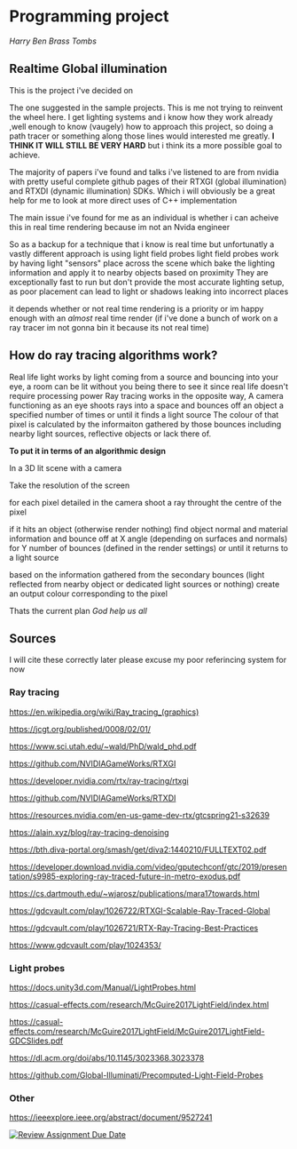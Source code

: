 # Programming project
*Harry Ben Brass Tombs*

## Realtime Global illumination
This is the project i've decided on

The one suggested in the sample projects. This is me not trying to reinvent the wheel here. I get lighting systems and i know how they work already ,well enough to know (vaugely) how to approach this project, so doing a path tracer or something along those lines would interested me greatly. **I THINK IT WILL STILL BE VERY HARD** but i think its a more possible goal to achieve. 

The majority of papers i've found and talks i've listened to are from nvidia with pretty useful complete github pages of their RTXGI (global illumination) and RTXDI (dynamic illumination) SDKs. Which i will obviously be a great help for me to look at more direct uses of C++ implementation

The main issue i've found for me as an individual is whether i can acheive this in real time rendering because im not an Nvida engineer

So as a backup for a technique that i know is real time but unfortunatly a vastly different approach is using light field probes
light field probes work by having light "sensors" place across the scene which bake the lighting information and apply it to nearby objects based on proximity
They are exceptionally fast to run but don't provide the most accurate lighting setup, as poor placement can lead to light or shadows leaking into incorrect places

it depends whether or not real time rendering is a priority or im happy enough with an *almost* real time render (if i've done a bunch of work on a ray tracer im not gonna bin it because its not real time)


## How do ray tracing algorithms work?

Real life light works by light coming from a source and bouncing into your eye, a room can be lit without you being there to see it since real life doesn't require processing power
Ray tracing works in the opposite way, A camera functioning as an eye shoots rays into a space and bounces off an object a specified number of times or until it finds a light source
The colour of that pixel is calculated by the informaiton gathered by those bounces including nearby light sources, reflective objects or lack there of.

**To put it in terms of an algorithmic design**


In a 3D lit scene with a camera

Take the resolution of the screen

for each pixel detailed in the camera shoot a ray throught the centre of the pixel

if it hits an object (otherwise render nothing) find object normal and material information and bounce off at X angle (depending on surfaces and normals) for Y number of bounces (defined in the render settings) or until it returns to a light source

based on the information gathered from the secondary bounces (light reflected from nearby object or dedicated light sources or nothing) create an output colour corresponding to the pixel 


Thats the current plan *God help us all*

## Sources

I will cite these correctly later please excuse my poor referincing system for now

### Ray tracing 
https://en.wikipedia.org/wiki/Ray_tracing_(graphics)

https://jcgt.org/published/0008/02/01/

https://www.sci.utah.edu/~wald/PhD/wald_phd.pdf

https://github.com/NVIDIAGameWorks/RTXGI

https://developer.nvidia.com/rtx/ray-tracing/rtxgi

https://github.com/NVIDIAGameWorks/RTXDI

https://resources.nvidia.com/en-us-game-dev-rtx/gtcspring21-s32639

https://alain.xyz/blog/ray-tracing-denoising

https://bth.diva-portal.org/smash/get/diva2:1440210/FULLTEXT02.pdf

https://developer.download.nvidia.com/video/gputechconf/gtc/2019/presentation/s9985-exploring-ray-traced-future-in-metro-exodus.pdf

https://cs.dartmouth.edu/~wjarosz/publications/mara17towards.html

https://gdcvault.com/play/1026722/RTXGI-Scalable-Ray-Traced-Global

https://gdcvault.com/play/1026721/RTX-Ray-Tracing-Best-Practices

https://www.gdcvault.com/play/1024353/


### Light probes

https://docs.unity3d.com/Manual/LightProbes.html

https://casual-effects.com/research/McGuire2017LightField/index.html

https://casual-effects.com/research/McGuire2017LightField/McGuire2017LightField-GDCSlides.pdf

https://dl.acm.org/doi/abs/10.1145/3023368.3023378

https://github.com/Global-Illuminati/Precomputed-Light-Field-Probes


### Other

https://ieeexplore.ieee.org/abstract/document/9527241




[![Review Assignment Due Date](https://classroom.github.com/assets/deadline-readme-button-22041afd0340ce965d47ae6ef1cefeee28c7c493a6346c4f15d667ab976d596c.svg)](https://classroom.github.com/a/RM1pL2Qm)
